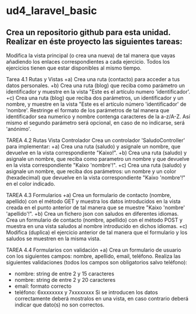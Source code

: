 # ud4_laravel_basic
## Crea un repositorio github para esta unidad. Realizar en éste proyecto las siguientes tareas:

Modifica la vista principal (o crea una nueva) de tal manera que vayas añadiendo los enlaces correspondientes a cada ejercicio.
Todos los ejercicios tienen que estar disponibles al mismo tiempo.

Tarea 4.1 Rutas y Vistas
+a) Crea una ruta (contacto) para acceder a tus datos personales.
+b) Crea una ruta (blog) que reciba como parámetro un identificador y muestre en la vista "Este es el artículo numero 'identificador'.
+c) Crea una ruta (blog) que reciba dos parámetros, un identificador y un nombre, y muestre en la vista "Este es el artículo número 'identificador' de 'nombre'. Restringe el formato de los parámetros de tal manera que identificador sea numerico y nombre contenga caracteres de la a-z/A-Z. Así mismo el segundo parámetro será opcional, en caso de no indicarse, será 'anónimo'.

TAREA 4.2 Rutas Vista Controlador
Crea un controlador 'SaludoController' para implementar:
+a) Crea una ruta (saludo) y asignale un nombre, que devuelve en la vista correspondiente "Kaixo!".
+b) Crea una ruta (saludo) y asignale un nombre, que reciba como parametro un nombre y que devuelve en la vista correspondiente "Kaixo 'nombre'!".
+c) Crea una ruta (saludo) y asignale un nombre, que reciba dos parámetros: un nombre y un color (hexadecimal) que devuelve en la vista correspondiente "Kaixo 'nombre'!" en el color indicado.

TAREA 4.3 Formularios
+a) Crea un formulario de contacto (nombre, apellido) con el método GET y muestra los datos introducidos en la vista creada en el punto anterior de tal manera que se muestre "Kaixo 'nombre' 'apellido'!".
+b) Crea un fichero json con saludos en diferentes idiomas. Crea un formulario de contacto (nombre, apellido) con el método POST y muestra en una vista saludos al nombre introducido en dichos idiomas.
+c) Modifica (duplica) el ejercicio anterior de tal manera que el formulario y los saludos se muestren en la misma vista.

TAREA 4.4 Formularios con validación
+a) Crea un formulario de usuario con los siguientes campos: nombre, apellido, email, teléfono.
Realiza las siguientes validaciones (todos los campos son obligatorios salvo teléfono):
- nombre: string de entre 2 y 15 caracteres
- nombre: string de entre 2 y 20 caracteres
- email: formato correcto 
- teléfono: 6xxxxxxxx y 7xxxxxxxx
Si se introducen los datos correctamente deberá mostralos en una vista, en caso contrario deberá indicar que dato(s) no son correctos. 

